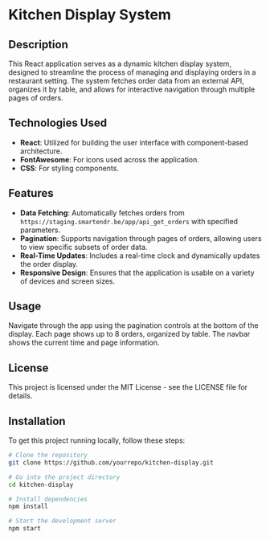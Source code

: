 # Kitchen Display System

## Description
This React application serves as a dynamic kitchen display system, designed to streamline the process of managing and displaying orders in a restaurant setting. The system fetches order data from an external API, organizes it by table, and allows for interactive navigation through multiple pages of orders.

## Technologies Used
- **React**: Utilized for building the user interface with component-based architecture.
- **FontAwesome**: For icons used across the application.
- **CSS**: For styling components.

## Features

- **Data Fetching**: Automatically fetches orders from `https://staging.smartendr.be/app/api_get_orders` with specified parameters.
- **Pagination**: Supports navigation through pages of orders, allowing users to view specific subsets of order data.
- **Real-Time Updates**: Includes a real-time clock and dynamically updates the order display.
- **Responsive Design**: Ensures that the application is usable on a variety of devices and screen sizes.

## Usage

Navigate through the app using the pagination controls at the bottom of the display. Each page shows up to 8 orders, organized by table. The navbar shows the current time and page information.

## License

This project is licensed under the MIT License - see the LICENSE file for details.

## Installation
To get this project running locally, follow these steps:

```bash
# Clone the repository
git clone https://github.com/yourrepo/kitchen-display.git

# Go into the project directory
cd kitchen-display

# Install dependencies
npm install

# Start the development server
npm start
